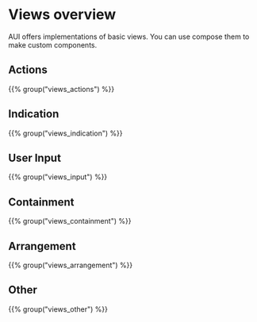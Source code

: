 # Views overview

AUI offers implementations of basic views. You can use compose them to make custom components.

## Actions

{{% group("views_actions") %}}

## Indication

{{% group("views_indication") %}}


## User Input

{{% group("views_input") %}}

## Containment

{{% group("views_containment") %}}

## Arrangement

{{% group("views_arrangement") %}}

## Other

{{% group("views_other") %}}
